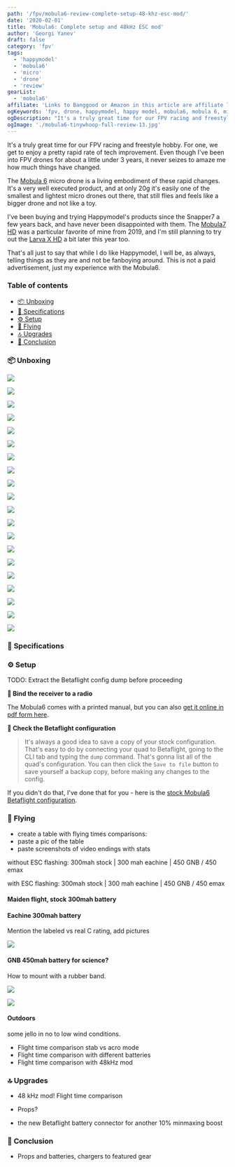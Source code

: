 ```yaml
---
path: '/fpv/mobula6-review-complete-setup-48-khz-esc-mod/'
date: '2020-02-01'
title: 'Mobula6: Complete setup and 48kHz ESC mod'
author: 'Georgi Yanev'
draft: false
category: 'fpv'
tags:
  - 'happymodel'
  - 'mobula6'
  - 'micro'
  - 'drone'
  - 'review'
gearList:
  - 'mobula6'
affiliate: 'Links to Banggood or Amazon in this article are affiliate links and would support the blog if used to make a purchase.'
ogKeywords: 'fpv, drone, happymodel, happy model, mobula6, mobula 6, micro, freestyle, toothpick, fpv freestyle, fpv drone, quad, quadcopter, micro drone, micro quad, emax freestyle, emax tinyhawk, tinyhawk, what toothpick to buy, which toothpick micro drone to get, emax toothpick, emax micro drone, happy model micro drone, happymodel mobula6, mobula6 micro drone, tinywhoop, mobula6 tiny whoop, mobula6 48 khz, mobula6 48khz mod'
ogDescription: "It's a truly great time for our FPV racing and freestyle drones hobby. For one, we get to enjoy a pretty rapid rate of tech improvement. Even though I've been into FPV drones for about a little under 3 years, it never seizes to amaze me how much things have changed."
ogImage: './mobula6-tinywhoop-full-review-13.jpg'
---
```


It's a truly great time for our FPV racing and freestyle hobby. For one, we get to enjoy a pretty rapid rate of tech improvement. Even though I've been into FPV drones for about a little under 3 years, it never seizes to amaze me how much things have changed.

The [Mobula 6][1] micro drone is a living embodiment of these rapid changes. It's a very well executed product, and at only 20g it's easily one of the smallest and lightest micro drones out there, that still flies and feels like a bigger drone and not like a toy.

I've been buying and trying Happymodel's products since the Snapper7 a few years back, and have never been disappointed with them. The [Mobula7 HD][5] was a particular favorite of mine from 2019, and I'm still planning to try out the [Larva X HD][6] a bit later this year too.

That's all just to say that while I do like Happymodel, I will be, as always, telling things as they are and not be fanboying around. This is not a paid advertisement, just my experience with the Mobula6.

### Table of contents

- [📦 Unboxing](#unboxing)
- [📝 Specifications](#specs)
- [⚙ Setup](#setup)
- [🚁 Flying](#flying)
- [🔝 Upgrades](#upgrades)
- [📑 Conclusion](#conclusion)

### 📦 <span id="unboxing">Unboxing</span>

![](mobula6-tinywhoop-full-review-1.jpg)

![](mobula6-tinywhoop-full-review-2.jpg)

![](mobula6-tinywhoop-full-review-3.jpg)

![](mobula6-tinywhoop-full-review-4.jpg)

![](mobula6-tinywhoop-full-review-5.jpg)

![](mobula6-tinywhoop-full-review-6.jpg)

![](mobula6-tinywhoop-full-review-7.jpg)

![](mobula6-tinywhoop-full-review-8.jpg)

![](mobula6-tinywhoop-full-review-9.jpg)

![](mobula6-tinywhoop-full-review-10.jpg)

![](mobula6-tinywhoop-full-review-11.jpg)

![](mobula6-tinywhoop-full-review-12.jpg)

![](mobula6-tinywhoop-full-review-13.jpg)

![](mobula6-tinywhoop-full-review-14.jpg)

![](mobula6-tinywhoop-full-review-15.jpg)

![](mobula6-tinywhoop-full-review-16.jpg)

![](mobula6-tinywhoop-full-review-20.jpg)

![](mobula6-tinywhoop-full-review-21.jpg)

![](mobula6-tinywhoop-full-review-22.jpg)

![](mobula6-tinywhoop-full-review-23.jpg)

### 📝 <span id="specs" class="offset-top-nav">Specifications</span>

### ⚙ <span id="setup" class="offset-top-nav">Setup</span>

TODO: Extract the Betaflight config dump before proceeding

**🔗 Bind the receiver to a radio**

The Mobula6 comes with a printed manual, but you can also [get it online in pdf form here][4].

**👀 Check the Betaflight configuration**

> It's always a good idea to save a copy of your stock configuration. That's easy to do by connecting your quad to Betaflight, going to the CLI tab and typing the `dump` command. That's gonna list all of the quad's configuration. You can then click the `Save to file` button to save yourself a backup copy, before making any changes to the config.

If you didn't do that, I've done that for you - here is the [stock Mobula6 Betaflight configuration](BTFL_cli_Mobula_6_stock.txt).

### 🚁 <span id="flying" class="offset-top-nav">Flying</span>

- create a table with flying times comparisons:
- paste a pic of the table
- paste screenshots of video endings with stats

without ESC flashing: 300mah stock | 300 mah eachine | 450 GNB / 450 emax

with ESC flashing: 300mah stock | 300 mah eachine | 450 GNB / 450 emax

#### Maiden flight, stock 300mah battery

#### Eachine 300mah battery

Mention the labeled vs real C rating, add pictures

![](mobula6-tinywhoop-full-review-17.jpg)

#### GNB 450mah battery for science?

How to mount with a rubber band.

![](mobula6-tinywhoop-full-review-18.jpg)

![](mobula6-tinywhoop-full-review-19.jpg)

#### Outdoors

some jello in no to low wind conditions.

- Flight time comparison stab vs acro mode
- Flight time comparison with different batteries
- Flight time comparison with 48kHz mod

### 🔝 <span id="upgrades" class="offset-top-nav">Upgrades</span>

- 48 kHz mod! Flight time comparison
- Props?

- the new Betaflight battery connector for another 10% minmaxing boost

### 📑 <span id="conclusion" class="offset-top-nav">Conclusion</span>

- Props and batteries, chargers to featured gear

[0]: Linkslist
[1]: https://bit.ly/mobula-6
[2]: https://bit.ly/micro-drone-batteries
[3]: https://bit.ly/1s-board
[4]: http://www.happymodel.cn/wp-content/uploads/2020/01/Happymodel-Mobula6-frsky-edition-1s-brushless-whoop-Manual.pdf
[5]: https://bit.ly/mobula7-hd
[6]: https://bit.ly/larva-x-hd
